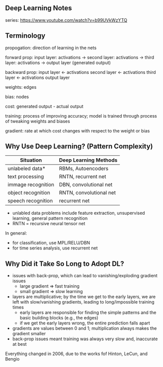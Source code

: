 ## Deep Learning Notes

series: https://www.youtube.com/watch?v=b99UVkWzYTQ

## Terminology

propogation: direction of learning in the nets

forward prop: 
  input layer: activations -> second layer: activations -> third layer: activations -> output layer (generated output) 

backward prop: 
  input layer <- activations second layer <- activations third layer <- activations output layer

weights: edges

bias: nodes

cost: generated output - actual output

training: process of improving accuracy; model is trained through process of tweaking weights and biases

gradient: rate at which cost changes with respect to the weight or bias

## Why Use Deep Learning? (Pattern Complexity)

| Situation | Deep Learning Methods |
|-----------|-----------------------|
| unlabeled data* | RBMs, Autoencoders |
| text processing | RNTN, recurrent net |
| immage recognition | DBN, convolutional net |
| object recognition | RNTN, convolutional net |
| speech recognition | recurrent net |

* unlabled data problems include feature extraction, unsupervised learning, general pattern recognition
* RNTN = recursive neural tensor net

In general:
* for classification, use MPL/RELU/DBN
* for time series analysis, use recurrent net

## Why Did it Take So Long to Adopt DL?

* issues with back-prop, which can lead to vanishing/exploding gradient issues
  - large gradient => fast training
  - small gradient => slow learning
* layers are multiplicative; by the time we get to the early layers, we are left with slow/vanishing gradients, leading to long/impossible training times
  - early layers are responsible for finding the simple patterns and the basic building blocks (e.g., the edges)
  - if we get the early layers wrong, the entire prediction falls apart
* gradients are values between 0 and 1; multiplication always makes the gradient smaller
* back-prop issues meant training was always very slow and, inaccurate at best

Everything changed in 2006, due to the works fof Hinton, LeCun, and Bengio



